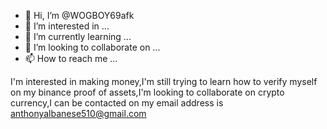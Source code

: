 - 👋 Hi, I’m @WOGBOY69afk
- 👀 I’m interested in ...
- 🌱 I’m currently learning ...
- 💞️ I’m looking to collaborate on ...
- 📫 How to reach me ...

<!---
WOGBOY69afk/WOGBOY69afk is a ✨ special ✨ repository because its `README.md` (this file) appears on your GitHub profile.
You can click the Preview link to take a look at your changes.
--->
I'm interested in making money,I'm still trying to learn how to verify myself on my binance proof of assets,I'm looking to collaborate on crypto currency,I can be contacted on my email address is anthonyalbanese510@gmail.com
